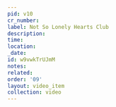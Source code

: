 ```yaml
---
pid: v10
cr_number: 
label: Not So Lonely Hearts Club
description: 
time: 
location: 
_date: 
id: w9vwkTrUJmM
notes: 
related: 
order: '09'
layout: video_item
collection: video
---
```

